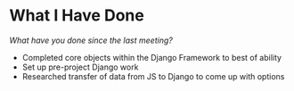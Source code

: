 # What I Have Done
*What have you done since the last meeting?*

- Completed core objects within the Django Framework to best of ability
- Set up pre-project Django work
- Researched transfer of data from JS to Django to come up with options